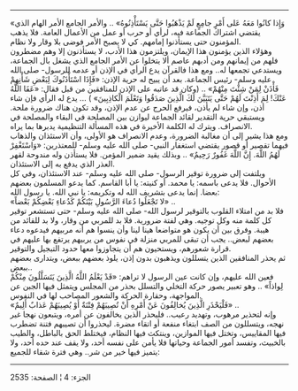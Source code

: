 ------------------------------------------------------------------------

«وَإِذا كانُوا مَعَهُ عَلى أَمْرٍ جامِعٍ لَمْ يَذْهَبُوا حَتَّى يَسْتَأْذِنُوهُ» .. والأمر الجامع
الأمر الهام الذي يقتضي اشتراك الجماعة فيه، لرأي أو حرب أو عمل من الأعمال
العامة. فلا يذهب المؤمنون حتى يستأذنوا إمامهم. كي لا يصبح الأمر فوضى بلا
وقار ولا نظام.  
وهؤلاء الذين يؤمنون هذا الإيمان، ويلتزمون هذا الأدب، لا يستأذنون إلا وهم
مضطرون فلهم من إيمانهم ومن أدبهم عاصم ألا يتخلوا عن الأمر الجامع الذي
يشغل بال الجماعة، ويستدعي تجمعها له.. ومع هذا فالقرآن يدع الرأي في الإذن
أو عدمه للرسول- صلى الله عليه وسلم- رئيس الجماعة. بعد أن يبيح له حرية
الإذن: «فَإِذَا اسْتَأْذَنُوكَ لِبَعْضِ شَأْنِهِمْ فَأْذَنْ لِمَنْ شِئْتَ مِنْهُمْ» .. (وكان قد عاتبه
على الإذن للمنافقين من قبل فقال: «عَفَا اللَّهُ عَنْكَ! لِمَ أَذِنْتَ لَهُمْ حَتَّى يَتَبَيَّنَ لَكَ
الَّذِينَ صَدَقُوا وَتَعْلَمَ الْكاذِبِينَ» ) ... يدع له الرأي فإن شاء أذن، وإن شاء لم
يأذن، فيرفع الحرج عن عدم الإذن، وقد تكون هناك ضرورة ملحة. ويستبقي حرية
التقدير لقائد الجماعة ليوازن بين المصلحة في البقاء والمصلحة في الانصراف.
ويترك له الكلمة الأخيرة في هذه المسألة التنظيمية يدبرها بما يراه.  
ومع هذا يشير إلى أن مغالبة الضرورة، وعدم الانصراف هو الأولى، وأن
الاستئذان والذهاب فيهما تقصير أو قصور يقتضي استغفار النبي- صلى الله عليه
وسلم- للمعتذرين: «وَاسْتَغْفِرْ لَهُمُ اللَّهَ. إِنَّ اللَّهَ غَفُورٌ رَحِيمٌ» .. وبذلك يقيد
ضمير المؤمن. فلا يستأذن وله مندوحة لقهر العذر الذي يدفع به إلى
الاستئذان.  
ويلتفت إلى ضرورة توقير الرسول- صلى الله عليه وسلم- عند الاستئذان، وفي كل
الأحوال. فلا يدعى باسمه: يا محمد. أو كنيته: يا أبا القاسم. كما يدعو
المسلمون بعضهم بعضا. إنما يدعى بتشريف الله له وتكريمه: يا نبي الله. يا
رسول الله:  
«لا تَجْعَلُوا دُعاءَ الرَّسُولِ بَيْنَكُمْ كَدُعاءِ بَعْضِكُمْ بَعْضاً» ..  
فلا بد من امتلاء القلوب بالتوقير لرسول الله- صلى الله عليه وسلم- حتى
تستشعر توقير كل كلمة منه وكل توجيه. وهي لفتة ضرورية. فلا بد للمربي من
وقار، ولا بد للقائد من هيبة. وفرق بين أن يكون هو متواضعا هينا لينا وأن
ينسوا هم أنه مربيهم فيدعوه دعاء بعضهم لبعض.. يجب أن تبقى للمربي منزلة في
نفوس من يربيهم يرتفع بها عليهم في قرارة شعورهم، ويستحيون هم أن يتجاوزوا
معها حدود التبجيل والتوقير.  
ثم يحذر المنافقين الذين يتسللون ويذهبون بدون إذن، يلوذ بعضهم ببعض،
ويتدارى بعضهم ببعض..  
فعين الله عليهم، وإن كانت عين الرسول لا تراهم: «قَدْ يَعْلَمُ اللَّهُ الَّذِينَ
يَتَسَلَّلُونَ مِنْكُمْ لِواذاً» .. وهو تعبير يصور حركة التخلي والتسلل بحذر من المجلس
ويتمثل فيها الجبن عن المواجهة، وحقارة الحركة والشعور المصاحب لها في
النفوس.  
«فَلْيَحْذَرِ الَّذِينَ يُخالِفُونَ عَنْ أَمْرِهِ أَنْ تُصِيبَهُمْ فِتْنَةٌ أَوْ يُصِيبَهُمْ عَذابٌ أَلِيمٌ» ..  
وإنه لتحذير مرهوب، وتهديد رعيب.. فليحذر الذين يخالفون عن أمره، ويتبعون
نهجا غير نهجه، ويتسللون من الصف ابتغاء منفعة أو اتقاء مضرة. ليحذروا أن
تصيبهم فتنة تضطرب فيها المقاييس، وتختل فيها الموازين، وينتكث فيها
النظام، فيختلط الحق بالباطل، والطيب بالخبيث، وتفسد أمور الجماعة وحياتها
فلا يأمن على نفسه أحد، ولا يقف عند حده أحد، ولا يتميز فيها خير من شر..
وهي فترة شقاء للجميع:

------------------------------------------------------------------------

الجزء: 4 ¦ الصفحة: 2535
